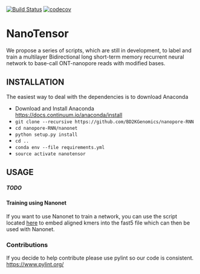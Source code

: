 [![Build Status](https://travis-ci.com/BD2KGenomics/nanopore-RNN.svg?token=q4uTfLUSZiuL53MqFw8k&branch=master)](https://travis-ci.com/BD2KGenomics/nanopore-RNN)
[![codecov](https://codecov.io/gh/BD2KGenomics/nanopore-RNN/branch/master/graph/badge.svg)](https://codecov.io/gh/BD2KGenomics/nanopore-RNN)

# NanoTensor

We propose a series of scripts, which are still in development, to label and train a multilayer Bidirectional long short-term memory recurrent neural network to base-call ONT-nanopore reads with modified bases.



## INSTALLATION

The easiest way to deal with the dependencies is to download Anaconda
* Download and Install Anaconda https://docs.continuum.io/anaconda/install
* `git clone --recursive https://github.com/BD2KGenomics/nanopore-RNN`
* `cd nanopore-RNN/nanonet`
* `python setup.py install`
* `cd ..`
* `conda env --file requirements.yml`
* `source activate nanotensor`


## USAGE

##### TODO

#### Training using Nanonet

If you want to use Nanonet to train a network, you can use the script located [here](https://github.com/adbailey4/signalAlign/blob/embed_labels/src/signalalign/embed_signalalign.py) to embed aligned kmers into the fast5 file which can then be used with Nanonet.


### Contributions

If you decide to help contribute please use pylint so our code is consistent.
https://www.pylint.org/
